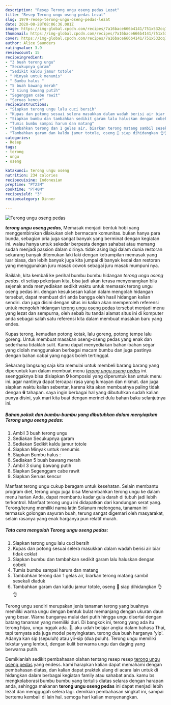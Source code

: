 ```yaml
---
description: "Resep Terong ungu oseng pedas Lezat"
title: "Resep Terong ungu oseng pedas Lezat"
slug: 1979-resep-terong-ungu-oseng-pedas-lezat
date: 2020-08-28T08:06:36.081Z
image: https://img-global.cpcdn.com/recipes/7a16bace666b4141/751x532cq70/terong-ungu-oseng-pedas-foto-resep-utama.jpg
thumbnail: https://img-global.cpcdn.com/recipes/7a16bace666b4141/751x532cq70/terong-ungu-oseng-pedas-foto-resep-utama.jpg
cover: https://img-global.cpcdn.com/recipes/7a16bace666b4141/751x532cq70/terong-ungu-oseng-pedas-foto-resep-utama.jpg
author: Alice Saunders
ratingvalue: 3.9
reviewcount: 15
recipeingredient:
- "3 buah terong ungu"
- "Secukupnya garam"
- "Sedikit kaldu jamur totole"
- " Minyak untuk menumis"
- " Bumbu halus "
- "5 buah bawang merah"
- "3 siung bawang putih"
- "Segenggam cabe rawit"
- "Seruas kencur"
recipeinstructions:
- "Siapkan terong ungu lalu cuci bersih"
- "Kupas dan potong sesuai selera masukkan dalam wadah berisi air biar tidak coklat"
- "Siapkan bumbu dan tambahkan sedikit garam lalu haluskan dengan cobek"
- "Tumis bumbu sampai harum dan matang"
- "Tambahkan terong dan 1 gelas air, biarkan terong matang sambil sesekali diaduk"
- "Tambahkan garam dan kaldu jamur totole, oseng 🍆 siap dihidangkan 👌👌"
categories:
- Resep
tags:
- terong
- ungu
- oseng

katakunci: terong ungu oseng 
nutrition: 234 calories
recipecuisine: Indonesian
preptime: "PT23M"
cooktime: "PT40M"
recipeyield: "3"
recipecategory: Dinner

---
```



![Terong ungu oseng pedas](https://img-global.cpcdn.com/recipes/7a16bace666b4141/751x532cq70/terong-ungu-oseng-pedas-foto-resep-utama.jpg)

<b><i>terong ungu oseng pedas</i></b>, Memasak menjadi bentuk hobi yang menggembirakan dilakukan oleh bermacam komunitas. bukan hanya para bunda, sebagian pria juga sangat banyak yang berminat dengan kegiatan ini. walau hanya untuk sekedar berpesta dengan sahabat atau memang sudah menjadi passion dalam dirinya. tidak asing lagi dalam dunia restoran sekarang banyak ditemukan laki laki dengan ketrampilan memasak yang luar biasa, dan lebih banyak juga kita jumpai di banyak kedai dan restoran yang menggunakan juru masak cowok sebagai juru masak mumpuni nya.

Baiklah, kita kembali ke perihal bumbu bumbu hidangan <i>terong ungu oseng pedas</i>. di setiap pekerjaan kita, bisa jadi akan terasa menyenangkan bila sejenak anda menyediakan sedikit waktu untuk memasak terong ungu oseng pedas ini. dengan kesuksesan kalian dalam mengolah hidangan tersebut, dapat membuat diri anda bangga oleh hasil hidangan kalian sendiri. dan juga disini dengan situs ini kalian akan memperoleh referensi untuk mengolah hidangan <u>terong ungu oseng pedas</u> tersebut menjadi menu yang lezat dan sempurna, oleh sebab itu tandai alamat situs ini di komputer anda sebagai salah satu referensi kita dalam membuat masakan baru yang endes.

Kupas terong, kemudian potong kotak, lalu goreng, potong tempe lalu goreng. Untuk membuat masakan oseng-oseng pedas yang enak dan sederhana tidaklah sulit. Kamu dapat menyediakan bahan-bahan segar yang diolah menggunakan berbagai macam bumbu dan juga pastinya dengan bahan cabai yang nggak boleh tertinggal.


Sekarang langsung saja kita memulai untuk membeli barang barang yang diperuntuk kan dalam membuat menu <u><i>terong ungu oseng pedas</i></u> ini. seenggaknya bisa disiapkan <b>9</b> komposisi yang diperuntuk kan untuk menu ini. agar nantinya dapat tercapai rasa yang lumayan dan nikmat. dan juga siapkan waktu kalian sebentar, karena kita akan membuatnya paling tidak dengan <b>6</b> tahapan. saya ingin berbagai hal yang dibutuhkan sudah kalian punya disini, yuk mari kita buat dengan merinci dulu bahan baku selanjutnya ini.

<!--inarticleads1-->

##### Bahan pokok dan bumbu-bumbu yang dibutuhkan dalam menyiapkan Terong ungu oseng pedas:

1. Ambil 3 buah terong ungu
1. Sediakan Secukupnya garam
1. Sediakan Sedikit kaldu jamur totole
1. Siapkan  Minyak untuk menumis
1. Siapkan  Bumbu halus :
1. Sediakan 5 buah bawang merah
1. Ambil 3 siung bawang putih
1. Siapkan Segenggam cabe rawit
1. Siapkan Seruas kencur


Manfaat terong ungu cukup beragam untuk kesehatan. Selain membantu program diet, terong ungu juga bisa Menambahkan terong ungu ke dalam menu harian Anda, dapat membantu kadar gula darah di tubuh jadi lebih terkontrol. Manfaat terong ungu ini didapatkan dari kandungan serat yang. Terong/terung memiliki nama latin Solanum melongena, tanaman ini termasuk golongan sayuran buah, terung sangat digemari oleh masyarakat, selain rasanya yang enak harganya pun relatif murah. 

<!--inarticleads2-->

##### Tata cara mengolah Terong ungu oseng pedas:

1. Siapkan terong ungu lalu cuci bersih
1. Kupas dan potong sesuai selera masukkan dalam wadah berisi air biar tidak coklat
1. Siapkan bumbu dan tambahkan sedikit garam lalu haluskan dengan cobek
1. Tumis bumbu sampai harum dan matang
1. Tambahkan terong dan 1 gelas air, biarkan terong matang sambil sesekali diaduk
1. Tambahkan garam dan kaldu jamur totole, oseng 🍆 siap dihidangkan 👌👌


Terong ungu sendiri merupakan jenis tanaman terong yang buahnya memiliki warna ungu dengan bentuk bulat memanjang dengan ukuran daun yang besar. Warna bunganya mulai dari putih hingga ungu disertai dengan batang tanaman yang memiliki duri. Di bangkok ini, terong yang ada itu terong hijau, ungu nggak ada. 🙂. aku udah belajar angka dalam bahasa Thai, tapi ternyata ada juga model penyingkatan. terong dua buah harganya &#39;yip&#39;. Adanya kan sip (sepuluh) atau yii-sip (dua puluh). Terong ungu memiliki tekstur yang lembut, dengan kulit berwarna ungu dan daging yang berwarna putih. 

Demikianlah sedikit pembahasan olahan tentang resep resep <u>terong ungu oseng pedas</u> yang endess. kami harapkan kalian dapat memahami dengan pembahasan diatas, dan kalian dapat praktek ulang di acara lain untuk di hidangkan dalam berbagai kegiatan family atau sahabat anda. kamu bs mengkolaborasi bumbu bumbu yang tertulis diatas selaras dengan harapan anda, sehingga makanan <b>terong ungu oseng pedas</b> ini dapat menjadi lebih lezat dan menggugah selera lagi. demikian pembahasan singkat ini, sampai bertemu kembali di lain hal. semoga hari kalian menyenangkan.
